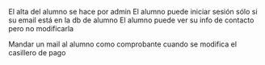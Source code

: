 El alta del alumno se hace por admin
El alumno puede iniciar sesión sólo si su email está en la db de alumno
El alumno puede ver su info de contacto pero no modificarla

Mandar un mail al alumno como comprobante cuando se modifica el casillero de pago